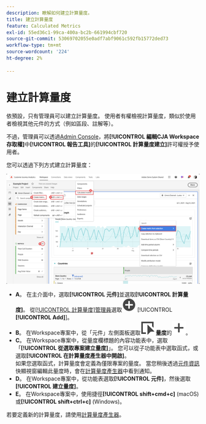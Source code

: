 ```yaml
---
description: 瞭解如何建立計算量度。
title: 建立計算量度
feature: Calculated Metrics
exl-id: 55ed36c1-99ca-400a-bc2b-661994cbf720
source-git-commit: 53069702055e0adf7abf9061c592fb15772ded73
workflow-type: tm+mt
source-wordcount: '224'
ht-degree: 2%

---
```


# 建立計算量度

依預設，只有管理員可以建立計算量度。 使用者有權檢視計算量度，類似於使用者檢視其他元件的方式（例如區段、註解等）。

不過，管理員可以透過[Admin Console](/help/technotes/access-control.md#user-level-access)，將&#x200B;**[!UICONTROL 編輯CJA Workspace存取權]**&#x200B;中&#x200B;**[!UICONTROL 報告工具]**&#x200B;的&#x200B;**[!UICONTROL 計算量度建立]**&#x200B;許可權授予使用者。


您可以透過下列方式建立計算量度：

![建立篩選器的方式](assets/create-metric.png)

* **A**。 在主介面中，選取&#x200B;**[!UICONTROL 元件]**&#x200B;並選取&#x200B;**[!UICONTROL 計算量度]**。 從[[!UICONTROL 計算量度]管理員](/help/components/calc-metrics/cm-workflow/cm-manager.md)選取![AddCircle](/help/assets/icons/AddCircle.svg) [!UICONTROL **[!UICONTROL Add]**]。
* **B**。 在Workspace專案中，從「元件」左側面板選取![事件](/help/assets/icons/Event.svg) **量度**&#x200B;的![新增](/help/assets/icons/Add.svg)。
* **C**。 在Workspace專案中，從量度欄標題的內容功能表中，選取「**[!UICONTROL 從選取專案建立量度]**」。 您可以從子功能表中選取函式，或選取&#x200B;**[!UICONTROL 在計算量度產生器中開啟]**。 <br/>如果您選取函式，計算量度會定義為僅限專案的量度。 當您稍後透過[元件資訊](/help/components/use-components-in-workspace.md#component-info)快顯視窗編輯此量度時，會在[計算量度產生器](/help/components/calc-metrics/cm-workflow/cm-build-metrics.md)中看到通知。
* **D**。 在Workspace專案中，從功能表選取&#x200B;**[!UICONTROL 元件]**，然後選取&#x200B;**[!UICONTROL 建立量度]**。
* **E**。 在Workspace專案中，使用捷徑&#x200B;**[!UICONTROL shift+cmd+c]** (macOS)或&#x200B;**[!UICONTROL shift+ctrl+c]** (Windows)。

若要定義新的計算量度，請使用[計算量度產生器](/help/components/calc-metrics/cm-workflow/cm-build-metrics.md)。

<!--

Learn about the steps to take for creating calculated metrics.

| Workflow Task | Description |
| --- | --- |
| Plan Calculated Metrics | Especially for metrics that are going to be officially "approved", it makes sense to outline which calculated metrics will be widely used and how they will be defined. |
| [Build](/help/components/calc-metrics/cm-workflow/cm-build-metrics.md) Calculated Metrics | Build and edit calculated and advanced calculated metrics for use in [!DNL Customer Journey Analytics] components. |
| [Tag](cm-tagging.md) Calculated Metrics | Tag calculated metrics for ease of organization and sharing. See how to plan and assign tags for simple and advanced searches and organization. |
| [Approve](cm-approving.md) Calculated Metrics | Approve calculated metrics to make them canonical. |
| Apply Calculated Metrics | You can apply metrics directly from a report, from the Metric Selector (to access it, click [!UICONTROL Show Metrics]). |
| Filter Calculated Metrics | In the Metric Selector, click [!UICONTROL Advanced Selection] and filter by tags, owners, and other filters (Show All, Mine, Shared With me, Favorites, and Approved.) |
| Mark Calculated Metrics as [Favorites](cm-finding.md) | Marking metrics as favorites is another way to organize them for ease of use.|

-->

